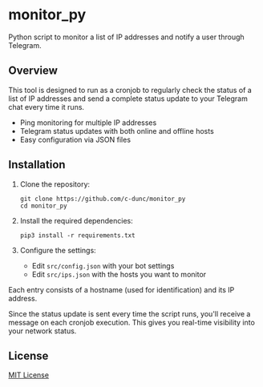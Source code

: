 # monitor_py

Python script to monitor a list of IP addresses and notify a user through Telegram.
## Overview

This tool is designed to run as a cronjob to regularly check the status of a list of IP addresses and send a complete status update to your Telegram chat every time it runs.

- Ping monitoring for multiple IP addresses
- Telegram status updates with both online and offline hosts
- Easy configuration via JSON files

## Installation

1. Clone the repository:
   ```
   git clone https://github.com/c-dunc/monitor_py
   cd monitor_py
   ```

2. Install the required dependencies:
   ```
   pip3 install -r requirements.txt
   ```

3. Configure the settings:
   - Edit `src/config.json` with your bot settings
   - Edit `src/ips.json` with the hosts you want to monitor



Each entry consists of a hostname (used for identification) and its IP address.

Since the status update is sent every time the script runs, you'll receive a message on each cronjob execution. This gives you real-time visibility into your network status.

## License

[MIT License](LICENSE)